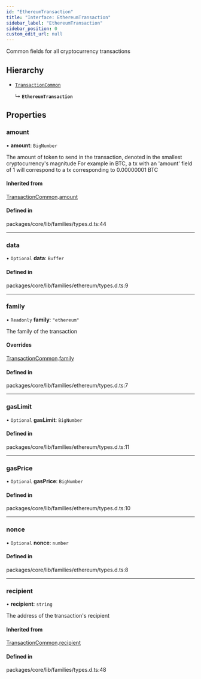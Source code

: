 ```yaml
---
id: "EthereumTransaction"
title: "Interface: EthereumTransaction"
sidebar_label: "EthereumTransaction"
sidebar_position: 0
custom_edit_url: null
---
```


Common fields for all cryptocurrency transactions

## Hierarchy

- [`TransactionCommon`](TransactionCommon.md)

  ↳ **`EthereumTransaction`**

## Properties

### amount

• **amount**: `BigNumber`

The amount of token to send in the transaction, denoted in the smallest cryptocurrency's magnitude
For example in BTC, a tx with an 'amount' field of 1 will correspond to a tx corresponding to 0.00000001 BTC

#### Inherited from

[TransactionCommon](TransactionCommon.md).[amount](TransactionCommon.md#amount)

#### Defined in

packages/core/lib/families/types.d.ts:44

___

### data

• `Optional` **data**: `Buffer`

#### Defined in

packages/core/lib/families/ethereum/types.d.ts:9

___

### family

• `Readonly` **family**: ``"ethereum"``

The family of the transaction

#### Overrides

[TransactionCommon](TransactionCommon.md).[family](TransactionCommon.md#family)

#### Defined in

packages/core/lib/families/ethereum/types.d.ts:7

___

### gasLimit

• `Optional` **gasLimit**: `BigNumber`

#### Defined in

packages/core/lib/families/ethereum/types.d.ts:11

___

### gasPrice

• `Optional` **gasPrice**: `BigNumber`

#### Defined in

packages/core/lib/families/ethereum/types.d.ts:10

___

### nonce

• `Optional` **nonce**: `number`

#### Defined in

packages/core/lib/families/ethereum/types.d.ts:8

___

### recipient

• **recipient**: `string`

The address of the transaction's recipient

#### Inherited from

[TransactionCommon](TransactionCommon.md).[recipient](TransactionCommon.md#recipient)

#### Defined in

packages/core/lib/families/types.d.ts:48
